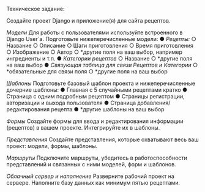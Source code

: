 Техническое задание:

Создайте проект Django и приложение(я) для сайта рецептов.

*Модели*
Для работы с пользователями используйте встроенного в Django User`a.
Подготовьте нижеперечисленные модели:
● *Рецепты:*
○ Название
○ Описание
○ Шаги приготовления
○ Время приготовления
○ Изображение
○ Автор
○ *другие поля на ваш выбор, например ингредиенты и т.п.
● *Категории рецептов*
○ Название
○ *другие поля на ваш выбор
● *Связующая таблица для связи Рецептов и Категории*
○ *обязательные для связи поля
○ *другие поля на ваш выбор

*Шаблоны*
Подготовьте базовый шаблон проекта и нижеперечисленные дочерние шаблоны:
● Главная с 5 случайными рецептами кратко
● Страница с одним подробным рецептом
● Страницы регистрации, авторизации и выхода пользователя
● Страница добавления/редактирования рецепта
● *другие шаблоны на ваш выбор

*Формы*
Создайте формы для ввода и редактирования информации (рецептов) в вашем
проекте. Интегрируйте их в шаблоны.

*Представления*
Создайте представления, которые охватывают весь ваш проект: модели, формы,
шаблоны.

*Маршруты*
Подключите маршруты, убедитесь в работоспособности представлений и связанных
с ними моделей, форм и шаблонов.

*Облачный сервер и наполнение*
Разверните рабочий проект на сервере. Наполните базу данных как минимум пятью
рецептами.
